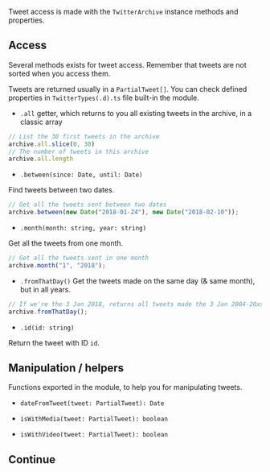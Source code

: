 Tweet access is made with the `TwitterArchive` instance methods and properties.

## Access

Several methods exists for tweet access.
Remember that tweets are not sorted when you access them.

Tweets are returned usually in a `PartialTweet[]`. You can check defined properties in `TwitterTypes(.d).ts` file built-in the module.

- `.all` getter, which returns to you all existing tweets in the archive, in a classic array

```ts
// List the 30 first tweets in the archive
archive.all.slice(0, 30)
// The number of tweets in this archive
archive.all.length
```

- `.between(since: Date, until: Date)`

Find tweets between two dates.

```ts
// Get all the tweets sent between two dates
archive.between(new Date("2018-01-24"), new Date("2018-02-10"));
```

- `.month(month: string, year: string)`

Get all the tweets from one month.

```ts
// Get all the tweets sent in one month
archive.month("1", "2018");
```

- `.fromThatDay()`
Get the tweets made on the same day (& same month), but in all years.

```ts
// If we're the 3 Jan 2018, returns all tweets made the 3 Jan 2004-20xx
archive.fromThatDay();
```

- `.id(id: string)`

Return the tweet with ID `id`.

## Manipulation / helpers
Functions exported in the module, to help you for manipulating tweets. 

- `dateFromTweet(tweet: PartialTweet): Date`


- `isWithMedia(tweet: PartialTweet): boolean`


- `isWithVideo(tweet: PartialTweet): boolean`


## Continue
